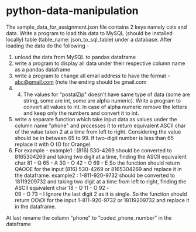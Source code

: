 # python-data-manipulation

The sample_data_for_assignment.json file contains 2 keys namely cols and data. Write a
program to load this data to MySQL (should be installed locally) table (table_name:
json_to_sql_table) under a database. After loading the data do the following -

1. unload the data from MySQL to pandas dataframe
2. write a program to display all data under their respective column name as a pandas dataframe
3. write a program to change all email address to have the format - abc@gmail.com (note the ending should be gmail.com
4. 4. The values for "postalZip" doesn't have same type of data (some are string, some are int, some are alpha numeric). Write a program to convert all values to int. In case of alpha numeric remove the letters and keep only the numbers and convert it to int.
5. write a separate function which take input data as values under the column name "phone" and processes it to return equivalent ASCII char of the value taken 2 at a time from left to right. Considering the value should be in between 65 to 99. If two-digit number is less than 65 replace it with O (O for Orange)
6. For example -
example1 : (816) 530-4269 should be converted to 8165304269 and taking two digit at a time, finding the ASCII equivalent char
81 - Q
65 - A
30 - O
42 - O
69 - E
So the function should return QAOOE for the input (816) 530-4269 or 8165304269 and replace
it in the dataframe.
example2 : 1-811-920-9732 should be converted to 18119209732 and taking two digit at a time from left to right, finding the ASCII equivalent char
18 - O
11 - O
92 - \
09 - O
73 – I
Ignore the last digit 2 as it is single.
So the function should return OO\OI for the input 1-811-920-9732 or 18119209732 and replace it in the dataframe.

At last rename the column "phone" to "coded_phone_number" in the dataframe
